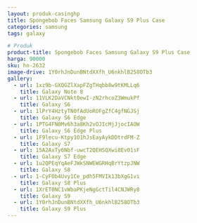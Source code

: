 ```yaml
---
layout: produk-casinghp
title: Spongebob Faces Samsung Galaxy S9 Plus Case
categories: samsung
tags: galaxy

# Produk
product-title: Spongebob Faces Samsung Galaxy S9 Plus Case
harga: 90000
sku: hn-2632
image-drive: 1Y0rhJnDunBNtdXXfh_U6nkhlB258OTb3
gallery:
  - url: 1xz9b-GXQGZlXapFZgTHqbb8w9tKMLLq6
    title: Galaxy Note 8
  - url: 11VLK2DaVCNkt0ewI-zN2rhcoZ3WmukPf
    title: Galaxy S6
  - url: 1lPrY4HztyTN0fAdUoROFgZfC4gfNGJSj
    title: Galaxy S6 Edge
  - url: 1PTG4FN0Mv6h3a8Kh2vOJIcMjJjocIAOW
    title: Galaxy S6 Edge Plus
  - url: 1F9lecu-Ktpy1O1hJsEayAykDDtrdFM-Z
    title: Galaxy S7
  - url: 15A2AxTy6Nbf-uwcT2QEHSQXwi8Ev01sF
    title: Galaxy S7 Edge
  - url: 1u2QPEqYqAeFJWkSNWEWGRHqBrYtzpJNW
    title: Galaxy S8
  - url: 1-CyFOb4Uvy1Ce_pdh5FMVIk13bXgG1vi
    title: Galaxy S8 Plus
  - url: 1XrET0NC1vWbaPKjeNgGctTil4CNJWRy8
    title: Galaxy S9
  - url: 1Y0rhJnDunBNtdXXfh_U6nkhlB258OTb3
    title: Galaxy S9 Plus
---
```

